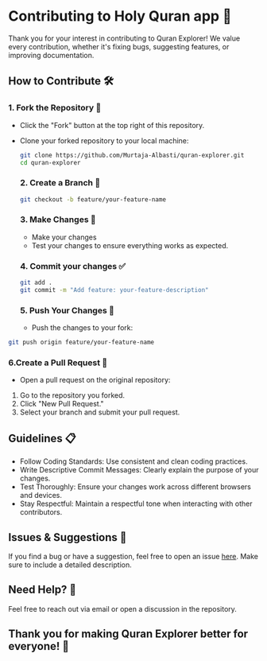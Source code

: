 
# Contributing to Holy Quran app 🙌

Thank you for your interest in contributing to Quran Explorer! We value every contribution, whether it's fixing bugs, suggesting features, or improving documentation.

## How to Contribute 🛠️

### 1. Fork the Repository 🍴
- Click the "Fork" button at the top right of this repository.
- Clone your forked repository to your local machine:
  ```bash
  git clone https://github.com/Murtaja-Albasti/quran-explorer.git
  cd quran-explorer
  ```
  ### 2. Create a Branch 🌿
  ```bash
  git checkout -b feature/your-feature-name
  ```
  ### 3. Make Changes 📝
  - Make your changes
  - Test your changes to ensure everything works as expected.
 
  ### 4. Commit your changes ✅
  ```bash
  git add .
  git commit -m "Add feature: your-feature-description"
  ```
  ### 5. Push Your Changes 🚀
  - Push the changes to your fork:
 ```bash
 git push origin feature/your-feature-name
 ```

### 6.Create a Pull Request 🔀
- Open a pull request on the original repository:
1. Go to the repository you forked.
2. Click "New Pull Request."
3. Select your branch and submit your pull request.

## Guidelines 📋
- Follow Coding Standards: Use consistent and clean coding practices.
- Write Descriptive Commit Messages: Clearly explain the purpose of your changes.
- Test Thoroughly: Ensure your changes work across different browsers and devices.
- Stay Respectful: Maintain a respectful tone when interacting with other contributors.

## Issues & Suggestions 🐛
If you find a bug or have a suggestion, feel free to open an issue [here](https://github.com/Murtaja-Albasti/HolyQuran/issues). Make sure to include a detailed description.

## Need Help? 🤔
Feel free to reach out via email or open a discussion in the repository.



## Thank you for making Quran Explorer better for everyone! 💖
